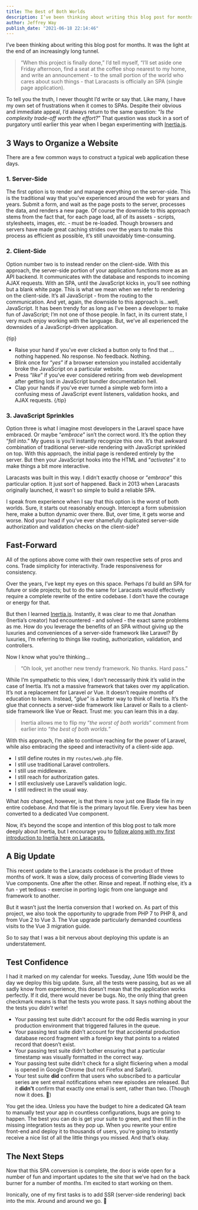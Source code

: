 ```yaml
---
title: The Best of Both Worlds
description: I’ve been thinking about writing this blog post for months. It was the light at the end of an increasingly long tunnel. "When this project is finally done,” I’d tell myself, "I’ll set aside one Friday afternoon, find a seat at the coffee shop nearest to my home, and write an announcement - to the small portion of the world who cares about such things - that Laracasts is officially an SPA."
author: Jeffrey Way
publish_date: "2021-06-18 22:14:46"
---
```


I’ve been thinking about writing this blog post for months. It was the light at the end of an increasingly long tunnel. 

> “When this project is finally done,” I’d tell myself, “I’ll set aside one Friday afternoon, find a seat at the coffee shop nearest to my home, and write an announcement - to the small portion of the world who cares about such things - that Laracasts is officially an SPA (single page application).

To tell you the truth, I never thought I’d write or say that. Like many, I have my own set of frustrations when it comes to SPAs. Despite their obvious and immediate appeal, I’d always return to the same question: “_Is the complexity trade-off worth the effort?_” That question was stuck in a sort of purgatory until earlier this year when I began experimenting with [Inertia.js](http://inertiajs.com).

## 3 Ways to Organize a Website

There are a few common ways to construct a typical web application these days.

### 1. Server-Side

The first option is to render and manage everything on the server-side. This is the traditional way that you’ve experienced around the web for years and years. Submit a form, and wait as the page posts to the server, processes the data, and renders a new page. Of course the downside to this approach stems from the fact that, for each page load, all of its assets - scripts, stylesheets, images, etc. - must be re-loaded. Though browsers and servers have made great caching strides over the years to make this process as efficient as possible, it’s still unavoidably time-consuming.

### 2. Client-Side

Option number two is to instead render on the client-side. With this approach, the server-side portion of your application functions more as an API backend. It communicates with the database and responds to incoming AJAX requests. With an SPA, until the JavaScript kicks in, you’ll see nothing but a blank white page. This is what we mean when we refer to rendering on the client-side. It’s all JavaScript - from the routing to the communication. And yet, again, the downside to this approach is…well, JavaScript. It has been trendy for as long as I’ve been a developer to make fun of JavaScript; I’m not one of those people. In fact, in its current state, I very much enjoy working with the language. But, we’ve all experienced the downsides of a JavaScript-driven application.

{tip}
*   Raise your hand if you’ve ever clicked a button only to find that …nothing happened. No response. No feedback. Nothing.
*   Blink once for “_yes_” if a browser extension you installed accidentally broke the JavaScript on a particular website.
*   Press “_like_” if you’ve ever considered retiring from web development after getting lost in JavaScript bundler documentation hell.
*   Clap your hands if you’ve ever turned a simple web form into a confusing mess of JavaScript event listeners, validation hooks, and AJAX requests.
{/tip}

### 3. JavaScript Sprinkles

Option three is what I imagine most developers in the Laravel space have embraced. Or maybe “_embrace_” isn’t the correct word. It’s the option they “_fell into_.” My guess is you’ll instantly recognize this one. It’s that awkward combination of traditional server-side rendering with JavaScript sprinkled on top. With this approach, the initial page is rendered entirely by the server. But then your JavaScript hooks into the HTML and “_activates_” it to make things a bit more interactive.

Laracasts was built in this way. I didn’t exactly choose or “_embrace_” this particular option. It just sort of happened. Back in 2013 when Laracasts originally launched, it wasn’t so simple to build a reliable SPA.

I speak from experience when I say that this option is the worst of both worlds. Sure, it starts out reasonably enough. Intercept a form submission here, make a button dynamic over there. But, over time, it gets worse and worse. Nod your head if you’ve ever shamefully duplicated server-side authorization and validation checks on the client-side?

## Fast-Forward

All of the options above come with their own respective sets of pros and cons. Trade simplicity for interactivity. Trade responsiveness for consistency.

Over the years, I’ve kept my eyes on this space. Perhaps I’d build an SPA for future or side projects; but to do the same for Laracasts would effectively require a complete rewrite of the entire codebase. I don’t have the courage or energy for that.

But then I learned [Inertia.js](http://inertiajs.com). Instantly, it was clear to me that Jonathan (Inertia’s creator) had encountered - and solved - the exact same problems as me. How do you leverage the benefits of an SPA without giving up the luxuries and conveniences of a server-side framework like Laravel? By luxuries, I’m referring to things like routing, authorization, validation, and controllers.

Now I know what you’re thinking…

> “Oh look, yet another new trendy framework. No thanks. Hard pass.”

While I’m sympathetic to this view, I don’t necessarily think it’s valid in the case of Inertia. It’s not a massive framework that takes over my application. It’s not a replacement for Laravel _or_ Vue. It doesn’t require months of education to learn. Instead, “_glue_” is a better way to think of Inertia. It’s the glue that connects a server-side framework like Laravel or Rails to a client-side framework like Vue or React. Trust me: you can learn this in a day.

> Inertia allows me to flip my “_the worst of both worlds_” comment from earlier into “_the best of both worlds._”

With this approach, I’m able to continue reaching for the power of Laravel, while also embracing the speed and interactivity of a client-side app.

*   I still define routes in my `routes/web.php` file.
*   I still use traditional Laravel controllers.
*   I still use middleware.
*   I still reach for authorization gates.
*   I still exclusively use Laravel’s validation logic.
*   I still redirect in the usual way.

What _has_ changed, however, is that there is now just one Blade file in my entire codebase. And that file is the primary layout file. Every view has been converted to a dedicated Vue component.

Now, it’s beyond the scope and intention of this blog post to talk more deeply about Inertia, but I encourage you to [follow along with my first introduction to Inertia here on Laracasts.](https://laracasts.com/series/learn-inertia-with-jeffrey)

## A Big Update

This recent update to the Laracasts codebase is the product of three months of work. It was a slow, daily process of converting Blade views to Vue components. One after the other. Rinse and repeat. If nothing else, it’s a fun - yet tedious - exercise in porting logic from one language and framework to another.

But it wasn’t just the Inertia conversion that I worked on. As part of this project, we also took the opportunity to upgrade from PHP 7 to PHP 8, and from Vue 2 to Vue 3. The Vue upgrade particularly demanded countless visits to the Vue 3 migration guide.

So to say that I was a bit nervous about deploying this update is an understatement.

## Test Confidence

I had it marked on my calendar for weeks. Tuesday, June 15th would be the day we deploy this big update. Sure, all the tests were passing, but as we all sadly know from experience, this doesn’t mean that the application works perfectly. If it did, there would never be bugs. No, the only thing that green checkmark means is that the tests you wrote pass. It says nothing about the the tests you _didn’t_ write!

*   Your passing test suite didn’t account for the odd Redis warning in your production environment that triggered failures in the queue.
*   Your passing test suite didn’t account for that accidental production database record fragment with a foreign key that points to a related record that doesn’t exist.
*   Your passing test suite didn’t bother ensuring that a particular timestamp was visually formatted in the correct way.
*   Your passing test suite didn’t check for a slight flickering when a modal is opened in Google Chrome (but not Firefox and Safari).
*   Your test suite **did** confirm that users who subscribed to a particular series are sent email notifications when new episodes are released. But it **didn't** confirm that exactly one email is sent, rather than two. (Though now it does. 👀)

You get the idea. Unless you have the budget to hire a dedicated QA team to manually test your app in countless configurations, bugs are going to happen. The best you can do is get your suite to green, and then fill in the missing integration tests as they pop up. When you rewrite your entire front-end and deploy it to thousands of users, you're going to instantly receive a nice list of all the little things you missed. And that’s okay.

## The Next Steps

Now that this SPA conversion is complete, the door is wide open for a number of fun and important updates to the site that we’ve had on the back burner for a number of months. I’m excited to start working on them.

Ironically, one of my first tasks is to add SSR (server-side rendering) back into the mix. Around and around we go. 👀
